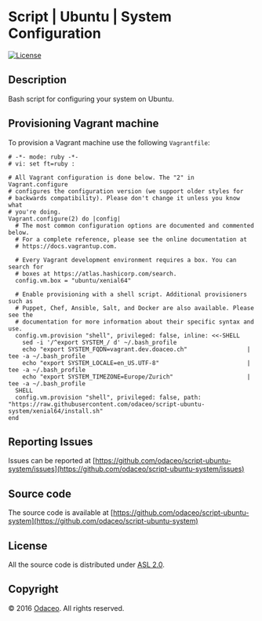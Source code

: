 # Script | Ubuntu | System Configuration

[![License](https://img.shields.io/github/license/odaceo/script-ubuntu-system.svg)](LICENSE)

## Description

Bash script for configuring your system on Ubuntu.

## Provisioning Vagrant machine

To provision a Vagrant machine use the following ``Vagrantfile``:

``` shell
# -*- mode: ruby -*-
# vi: set ft=ruby :

# All Vagrant configuration is done below. The "2" in Vagrant.configure
# configures the configuration version (we support older styles for
# backwards compatibility). Please don't change it unless you know what
# you're doing.
Vagrant.configure(2) do |config|
  # The most common configuration options are documented and commented below.
  # For a complete reference, please see the online documentation at
  # https://docs.vagrantup.com.

  # Every Vagrant development environment requires a box. You can search for
  # boxes at https://atlas.hashicorp.com/search.
  config.vm.box = "ubuntu/xenial64"
  
  # Enable provisioning with a shell script. Additional provisioners such as
  # Puppet, Chef, Ansible, Salt, and Docker are also available. Please see the
  # documentation for more information about their specific syntax and use.
  config.vm.provision "shell", privileged: false, inline: <<-SHELL
    sed -i '/^export SYSTEM_/ d' ~/.bash_profile
    echo "export SYSTEM_FQDN=vagrant.dev.doaceo.ch"                 | tee -a ~/.bash_profile
    echo "export SYSTEM_LOCALE=en_US.UTF-8"                         | tee -a ~/.bash_profile
    echo "export SYSTEM_TIMEZONE=Europe/Zurich"                     | tee -a ~/.bash_profile
  SHELL
  config.vm.provision "shell", privileged: false, path: "https://raw.githubusercontent.com/odaceo/script-ubuntu-system/xenial64/install.sh"
end
```

## Reporting Issues

Issues can be reported at [https://github.com/odaceo/script-ubuntu-system/issues](https://github.com/odaceo/script-ubuntu-system/issues)

## Source code

The source code is available at [https://github.com/odaceo/script-ubuntu-system](https://github.com/odaceo/script-ubuntu-system)

## License

All the source code is distributed under [ASL 2.0](LICENSE).

## Copyright

© 2016 [Odaceo](http://odaceo.ch). All rights reserved.